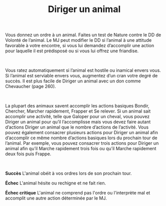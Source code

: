 ﻿---
title: Diriger un animal
titleEn: Command an Animal
id: q9nbyIF0PEBqMtYe
group: actions
---
<p>Vous donnez un ordre à un animal. Faites un test de Nature contre le DD de Volonté de l’animal. Le MJ peut modifier le DD si l’animal à une attitude favorable à votre encontre, si vous lui demandez d’accomplir une action pour laquelle il est prédisposé ou si vous lui offrez une friandise.</p><p>&nbsp;</p><p>Vous ratez automatiquement si l’animal est hostile ou inamical envers vous. Si l’animal est serviable envers vous, augmentez d’un cran votre degré de succès. Il est plus facile de Diriger un animal avec un don comme Chevaucher (page 260).</p><p>&nbsp;</p><p>La plupart des animaux savent accomplir les actions basiques Bondir, Chercher, Marcher rapidement, Frapper et Se relever. Si un animal sait accomplir une activité, telle que Galoper pour un cheval, vous pouvez Diriger un animal pour qu’il l’accomplisse mais vous devez faire autant d’actions Diriger un animal que le nombre d’actions de l’activité. Vous pouvez également consacrer plusieurs actions pour Diriger un animal afin d’accomplir ce même nombre d’actions basiques lors du prochain tour de l’animal. Par exemple, vous pouvez consacrer trois actions pour Diriger un animal afin qu’il Marche rapidement trois fois ou qu’il Marche rapidement deux fois puis Frappe.</p><p>&nbsp;</p><p><strong>Succès</strong> L'animal obéit à vos ordres lors de son prochain tour.</p><p><strong>Échec</strong> L'animal hésite ou rechigne et ne fait rien.</p><p><strong>Échec critique</strong> L'animal ne comprend pas l'ordre ou l'interprète mal et accomplit une autre action déterminée par le MJ.</p>
